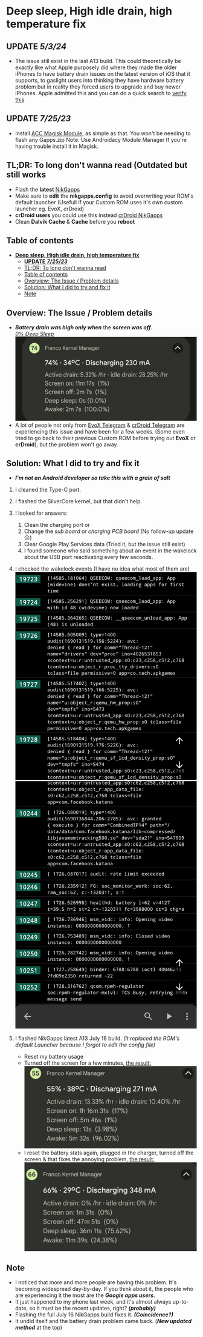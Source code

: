 # **Deep sleep, High idle drain, high temperature fix**

## **UPDATE** ***5/3/24***
- The issue still exist in the last A13 build. This could theoretically be exactly like what Apple purposely did where they made the older iPhones to have battery drain issues on the latest version of iOS that it supports, to gaslight users into thinking they have hardware battery problem but in reality they forced users to upgrade and buy newer iPhones.
Apple admitted this and you can do a quick search to [verify this](https://letmegooglethat.com/?q=apple+admits+planned+iphone+battery+failure)

## **UPDATE** ***7/25/23***

- Install [ACC Magisk Module](https://github.com/VR-25/acc), as simple as that. You won't be needing to flash any Gapps.zip
Note: Use Androidacy Module Manager If you're having trouble install it in Magisk.

## TL;DR: To long don't wanna read (**Outdated** but still works

- Flash the **latest** [NikGapps](https://sourceforge.net/projects/nikgapps/files/Releases/)
- Make sure to **edit** the **nikgapps.config** to avoid overwriting your ROM's default launcher (Usefull if your Custom ROM uses it's own custom launcher eg. EvoX, crDroid)
- **crDroid users** you could use this instead [crDroid NikGapps](https://sourceforge.net/projects/nikgapps/files/Elite-Releases/Gwolf2u/NikGapps-T/)
- Clean **Dalvik Cache** & **Cache** before you **reboot**

## Table of contents

- [**Deep sleep, High idle drain, high temperature fix**](#deep-sleep-high-idle-drain-high-temperature-fix)
  - [**UPDATE** ***7/25/23***](#update-72523)
  - [TL;DR: To long don't wanna read](#tldr-to-long-dont-wanna-read)
  - [Table of contents](#table-of-contents)
  - [Overview: The Issue / Problem details](#overview-the-issue--problem-details)
  - [Solution: What I did to try and fix it](#solution-what-i-did-to-try-and-fix-it)
  - [Note](#note)

## Overview: The Issue / Problem details

- ***Battery drain was high only when*** the ***screen was off***.  
[*0% Deep Sleep*](./Screenshot_20230724-005714_Evolution-X.jpg) ![deep sleep screenshot](./Screenshot_20230724-005714_Evolution-X.jpg)
- A lot of people not only from [EvoX Telegram](https://t.me/EvolutionXBeryllium) & [crDroid Telegram](https://t.me/crDroidPoco) are experiencing this issue and have been for a few weeks. (Some even tried to go back to their previous Custom ROM before trying out **EvoX** or **crDroid**), but the problem won't go away.
  
## Solution: What I did to try and fix it

- ***I'm not an Android developer so take this with a grain of salt***

1. I cleaned the Type-C port.
2. I flashed the SilverCore kernel, but that didn't help.
3. I looked for answers:
   1. Clean the charging port or
   2. Change the *sub board* or *charging PCB board* (No follow-up update 😐)
   3. Clear Google Play Services data (Tried it, but the issue still exist)
   4. I found someone who said something about an event in the wakelock about the USB port reactivating every few seconds.

4. I checked the wakelock events (I have no idea what most of them are) ![wakelock screenshot](./Screenshot_20230724-010040_FKM.jpg) ![wakelock screenshot 2](./Screenshot_20230724-022807_FKM.jpg)

5. I flashed NikGapps latest A13 July 16 build. *(It replaced the ROM's default Launcher because I forgot to edit the config file)*

   - Reset my battery usage
   - Turned off the screen for a few minutes, [the result:](./Screenshot_20230724-021352_Pixel.jpg)
  ![result](./Screenshot_20230724-021352_Pixel.jpg)
   - I reset the battery stats again, plugged in the charger, turned off the screen & that fixes the annoying problem, [the result:](Screenshot_20230724-032349_Pixel.jpg)
  ![Battery drain, high idle, deep sleep fix](Screenshot_20230724-032349_Pixel.jpg)

## Note

- I noticed that more and more people are having this problem. It's becoming widespread day-by-day. If you think about it, the people who are experiencing it the most are the ***Google apps users***.
- It just happened to my phone last week, and it's almost always up-to-date, so it must be the recent updates, right? ***(probably)***
- Flashing the full July 16 NikGapps build fixes it. ***(Coincidence?)***
- It undid itself and the battery drain problem came back. (***New updated method*** at the top)